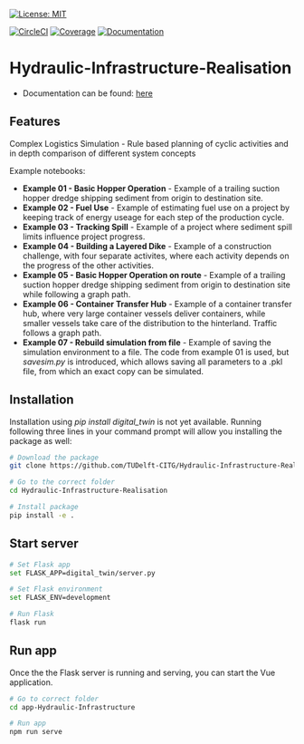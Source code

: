[![License: MIT](https://img.shields.io/badge/License-MIT-green.svg)](https://github.com/TUDelft-CITG/Hydraulic-Infrastructure-Realisation/blob/master/LICENSE.txt)


[![CircleCI](https://circleci.com/gh/TUDelft-CITG/Hydraulic-Infrastructure-Realisation.svg?style=svg&circle-token=fc95d870dc21fdf11e1ebc02f9defcd99212197a)](https://circleci.com/gh/TUDelft-CITG/Hydraulic-Infrastructure-Realisation)
[ ![Coverage](https://oedm.vanoord.com/proxy/circleci_no_redirect/github/TUDelft-CITG/Hydraulic-Infrastructure-Realisation/master/latest/3b00333d4fe20c813bd9bc81ce2e1d4f5fae987a/tmp/artifacts/coverage.svg)](https://oedm.vanoord.com/proxy/circleci_no_redirect/github/TUDelft-CITG/Hydraulic-Infrastructure-Realisation/master/latest/3b00333d4fe20c813bd9bc81ce2e1d4f5fae987a/tmp/artifacts/index.html)
[ ![Documentation](https://img.shields.io/badge/sphinx-documentation-brightgreen.svg)](https://oedm.vanoord.com/proxy/circleci_no_redirect/github/TUDelft-CITG/Hydraulic-Infrastructure-Realisation/master/latest/3b00333d4fe20c813bd9bc81ce2e1d4f5fae987a/tmp/artifacts/docs/index.html)

Hydraulic-Infrastructure-Realisation
====================================

* Documentation can be found: [here](https://oedm.vanoord.com/proxy/circleci_no_redirect/github/TUDelft-CITG/Hydraulic-Infrastructure-Realisation/master/latest/3b00333d4fe20c813bd9bc81ce2e1d4f5fae987a/tmp/artifacts/docs/index.html)

Features
--------

Complex Logistics Simulation - Rule based planning of cyclic activities and in depth comparison of different system concepts

Example notebooks:
* **Example 01 - Basic Hopper Operation** - Example of a trailing suction hopper dredge shipping sediment from origin to destination site.
* **Example 02 - Fuel Use** - Example of estimating fuel use on a project by keeping track of energy useage for each step of the production cycle.
* **Example 03 - Tracking Spill** - Example of a project where sediment spill limits influence project progress.
* **Example 04 - Building a Layered Dike** - Example of a construction challenge, with four separate activites, where each activity depends on the progress of the other activities.
* **Example 05 - Basic Hopper Operation on route** - Example of a trailing suction hopper dredge shipping sediment from origin to destination site while following a graph path.
* **Example 06 - Container Transfer Hub** - Example of a container transfer hub, where very large container vessels deliver containers, while smaller vessels take care of the distribution to the hinterland. Traffic follows a graph path.
* **Example 07 - Rebuild simulation from file** - Example of saving the simulation environment to a file. The code from example 01 is used, but *savesim.py* is introduced, which allows saving all parameters to a .pkl file, from which an exact copy can be simulated.

## Installation

Installation using *pip install digital_twin* is not yet available. Running following three lines in your command prompt will allow you installing the package as well:

``` bash
# Download the package
git clone https://github.com/TUDelft-CITG/Hydraulic-Infrastructure-Realisation

# Go to the correct folder
cd Hydraulic-Infrastructure-Realisation

# Install package
pip install -e .
```

## Start server

``` bash
# Set Flask app
set FLASK_APP=digital_twin/server.py

# Set Flask environment
set FLASK_ENV=development

# Run Flask
flask run
```

## Run app
Once the the Flask server is running and serving, you can start the Vue application.

``` bash
# Go to correct folder
cd app-Hydraulic-Infrastructure

# Run app
npm run serve
```
